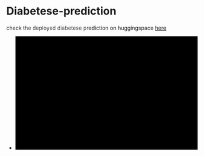 # Diabetese-prediction

check the deployed diabetese prediction on huggingspace <a href="https://huggingface.co/spaces/Anshu109/diabetese_prediction">here</a>

- <img src = "https://github.com/anshu109/Diabetese-prediction/blob/main/video1066259060.gif"></a>
